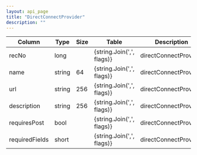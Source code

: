 ```yaml
---
layout: api_page
title: "DirectConnectProvider"
description: ""
---
```

| Column | Type | Size | Table | Description |
| ------ | ---- | ---- | ----- | ----------- |
| recNo | long |  | {string.Join(',', flags)} | directConnectProvider | 
| name | string | 64 | {string.Join(',', flags)} | directConnectProvider | 
| url | string | 256 | {string.Join(',', flags)} | directConnectProvider | 
| description | string | 256 | {string.Join(',', flags)} | directConnectProvider | 
| requiresPost | bool |  | {string.Join(',', flags)} | directConnectProvider | 
| requiredFields | short |  | {string.Join(',', flags)} | directConnectProvider | 

